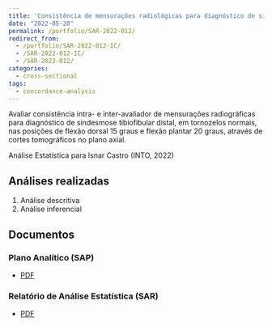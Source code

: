 ```yaml
---
title: 'Consistência de mensurações radiológicas para diagnóstico de sindesmose'
date: "2022-05-20"
permalink: /portfolio/SAR-2022-012/
redirect_from:
  - /portfolio/SAR-2022-012-IC/
  - /SAR-2022-012-IC/
  - /SAR-2022-012/
categories:
  - cross-sectional
tags:
  - concordance-analysis
---
```


Avaliar
consistência intra- e inter-avaliador de mensurações radiográficas
para diagnóstico de sindesmose tibiofibular distal,
em tornozelos normais,
nas posições de flexão dorsal 15 graus e flexão plantar 20 graus,
através de cortes tomográficos no plano axial.

Análise Estatística para Isnar Castro (INTO, 2022)
<!-- Relatório técnico para PESSOA (LOCAL, aaaa) -->

## Análises realizadas

1. Análise descritiva
1. Análise inferencial

## Documentos

<!-- O cliente solicitou que esta análise seja mantida confidencial até uma futura data, determinada pelo próprio cliente. -->
<!-- Todos os documentos gerados nessa consultoria portanto não foram publicados online e apenas o título e o ano da análise foram incluídas no portfólio do consultor. -->
<!-- Após a data acordada, os documentos serão disponibilizados. -->

<!-- O cliente solicitou que esta análise seja mantida confidencial. -->
<!-- Todos os documentos gerados nessa consultoria portanto não foram publicados online e apenas o título e o ano da análise foram incluídas no portfólio do consultor. -->

### Plano Analítico (SAP)

- [PDF][sap]

### Relatório de Análise Estatística (SAR)

- [PDF][sar]

<!-- ## Análises associadas -->

<!-- Esta análise é parte de um projeto maior e é suportada por outras análises, disponíveis abaixo. -->

<!-- **[assoc_title]** -->

<!-- <[assoc_link]> -->

<!-- --- -->

[sap]: /files/SAP-2022-012-IC-v01.pdf
[sar]: /files/SAR-2022-012-IC-v01.pdf
